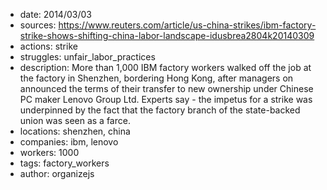 - date: 2014/03/03
- sources: https://www.reuters.com/article/us-china-strikes/ibm-factory-strike-shows-shifting-china-labor-landscape-idusbrea2804k20140309
- actions: strike
- struggles: unfair_labor_practices
- description: More than 1,000 IBM factory workers walked off the job at the factory in Shenzhen, bordering Hong Kong, after managers on announced the terms of their transfer to new ownership under Chinese PC maker Lenovo Group Ltd. Experts say - the impetus for a strike was underpinned by the fact that the factory branch of the state-backed union was seen as a farce.
- locations: shenzhen, china
- companies: ibm, lenovo
- workers: 1000
- tags: factory_workers
- author: organizejs
